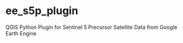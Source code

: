 # ee_s5p_plugin
QGIS Python Plugin for Sentinel 5 Precursor Satellite Data from Google Earth Engine
